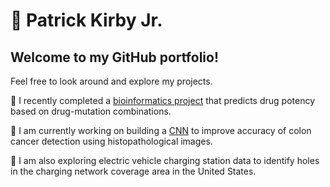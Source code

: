 # 👨 Patrick Kirby Jr.

## Welcome to my GitHub portfolio!

Feel free to look around and explore my projects. 

💊 I recently completed a [bioinformatics project](https://github.com/patrickkirbyjr/Drug-Potency-Predictor) that predicts drug potency based on drug-mutation combinations.

🔬 I am currently working on building a [CNN](https://github.com/patrickkirbyjr/Colon-Cancer-CNN) to improve accuracy of colon cancer detection using histopathological images. 

🔋 I am also exploring electric vehicle charging station data to identify holes in the charging network coverage area in the United States.


<!--
**patrickkirbyjr/patrickkirbyjr** is a ✨ _special_ ✨ repository because its `README.md` (this file) appears on your GitHub profile.

Here are some ideas to get you started:

- 🔭 I’m currently working on ...
- 🌱 I’m currently learning ...
- 👯 I’m looking to collaborate on ...
- 🤔 I’m looking for help with ...
- 💬 Ask me about ...
- 📫 How to reach me: ...
- 😄 Pronouns: ...
- ⚡ Fun fact: ...
-->
